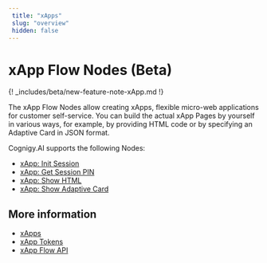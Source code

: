```yaml
---
 title: "xApps" 
 slug: "overview" 
 hidden: false 
---
```


# xApp Flow Nodes (Beta)

{! _includes/beta/new-feature-note-xApp.md !}

The xApp Flow Nodes allow creating xApps, flexible micro-web applications for customer self-service. You can build the actual xApp Pages by yourself in various ways, for example, by providing HTML code or by specifying an Adaptive Card in JSON format.

Cognigy.AI supports the following Nodes:

 - [xApp: Init Session](init-xApp-session.md)
 - [xApp: Get Session PIN](get-xApp-session-PIN.md)
 - [xApp: Show HTML](set-html-xApp-state.md)
 - [xApp: Show Adaptive Card](set-AdaptiveCard-xApp-state.md)
   
## More information

- [xApps](../../xApp/overview.md)
- [xApp Tokens](../../xApp/tokens.md)
- [xApp Flow API](../../xApp/api.md)